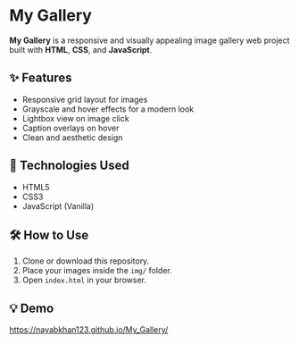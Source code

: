 # My Gallery

**My Gallery** is a responsive and visually appealing image gallery web project built with **HTML**, **CSS**, and **JavaScript**.

## ✨ Features

- Responsive grid layout for images
- Grayscale and hover effects for a modern look
- Lightbox view on image click
- Caption overlays on hover
- Clean and aesthetic design

## 🚀 Technologies Used

- HTML5
- CSS3
- JavaScript (Vanilla)

## 🛠️ How to Use

1. Clone or download this repository.
2. Place your images inside the `img/` folder.
3. Open `index.html` in your browser.


## 💡 Demo
https://nayabkhan123.github.io/My_Gallery/


